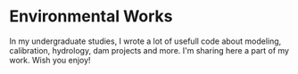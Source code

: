 # Environmental Works

In my undergraduate studies, I wrote a lot of usefull code about modeling, calibration, hydrology, dam projects and more. I'm sharing here a part of my work. Wish you enjoy!
